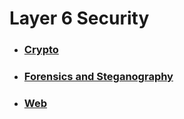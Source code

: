 # Layer 6 Security

- ### [Crypto](https://github.com/FloDevAT/Security-Documentation/tree/master/layer_6/web)
- ### [Forensics and Steganography](https://github.com/FloDevAT/Security-Documentation/tree/master/layer_6/forensics_stenography)
- ### [Web](https://github.com/FloDevAT/Security-Documentation/tree/master/layer_6/web)
